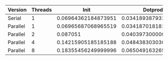 | Version  | Threads |         Init        |       Dotprod        |         User         |         Sys         |       Elapsed       |      Speedup       |      Efficiency     |
|----------|---------|---------------------|----------------------|----------------------|---------------------|---------------------|--------------------|---------------------|
|  Serial  |    1    | 0.06964362184873951 | 0.03418938793103448  | 0.058028037383177584 | 0.05239805825242718 |  0.1104098360655738 |        1.0         |         1.0         |
| Parallel |    1    | 0.06965687068965519 | 0.03418701818181818  | 0.05845918367346939  | 0.05272916666666668 |       0.110625      | 0.998055015282023  |  0.998055015282023  |
| Parallel |    2    |       0.087051      | 0.040397300000000004 | 0.07862886597938143  |       0.06713       |        0.0737       | 1.4980981827079212 |  0.7490490913539606 |
| Parallel |    4    | 0.14215905185185188 | 0.048438303030303026 | 0.13805660377358492  | 0.09898058252427182 |  0.0607076923076923 | 1.818712454197237  | 0.45467811354930926 |
| Parallel |    8    | 0.18355456249999996 | 0.06504916326530613  |  0.2291559633027523  | 0.13917307692307693 | 0.04748360655737706 | 2.3252200932159504 |  0.2906525116519938 |